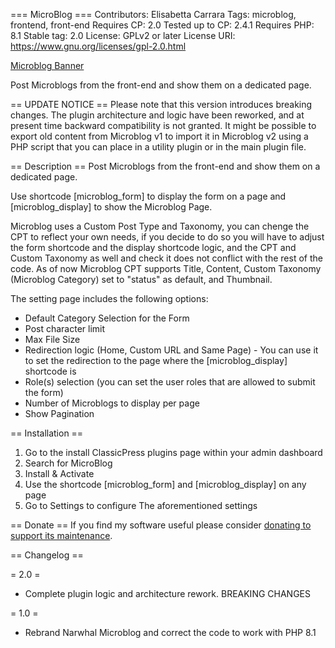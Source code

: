 === MicroBlog ===
Contributors: Elisabetta Carrara
Tags: microblog, frontend, front-end
Requires CP: 2.0
Tested up to CP: 2.4.1
Requires PHP: 8.1
Stable tag: 2.0
License: GPLv2 or later
License URI: https://www.gnu.org/licenses/gpl-2.0.html

[Microblog Banner](images/microblog.png)

Post Microblogs from the front-end and show them on a dedicated page.

== UPDATE NOTICE ==
Please note that this version introduces breaking changes. The plugin architecture and logic have been reworked, and at present time backward compatibility is not granted. It might be possible to export old content from Microblog v1 to import it in Microblog v2 using a PHP script that you can place in a utility plugin or in the main plugin file.

== Description ==
Post Microblogs from the front-end and show them on a dedicated page.

Use shortcode [microblog_form] to display the form on a page and [microblog_display] to show the Microblog Page.

Microblog uses a Custom Post Type and Taxonomy, you can chenge the CPT to reflect your own needs, if you decide to do so you will have to adjust the form shortcode and the display shortcode logic, and the CPT and Custom Taxonomy as well and check it does not conflict with the rest of the code. As of now Microblog CPT supports Title, Content, Custom Taxonomy (Microblog Category) set to "status" as default, and Thumbnail.

The setting page includes the following options:
- Default Category Selection for the Form
- Post character limit
- Max File Size
- Redirection logic (Home, Custom URL and Same Page) - You can use it to set the redirection to the page where the [microblog_display] shortcode is
- Role(s) selection (you can set the user roles that are allowed to submit the form)
- Number of Microblogs to display per page
- Show Pagination

== Installation ==

1. Go to the install ClassicPress plugins page within your admin dashboard
2. Search for MicroBlog
3. Install & Activate
4. Use the shortcode [microblog_form] and [microblog_display] on any page
5. Go to Settings to configure The aforementioned settings

== Donate ==
If you find my software useful please consider [donating to support its maintenance](https://donate.stripe.com/3cI14n0hv1PCcx7ccS9ws01).

== Changelog ==

= 2.0 =
* Complete plugin logic and architecture rework. BREAKING CHANGES

= 1.0 =
* Rebrand Narwhal Microblog and correct the code to work with PHP 8.1
